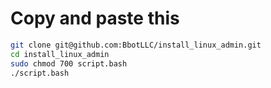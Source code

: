 # Copy and paste this
```bash
git clone git@github.com:BbotLLC/install_linux_admin.git
cd install_linux_admin
sudo chmod 700 script.bash
./script.bash
```
